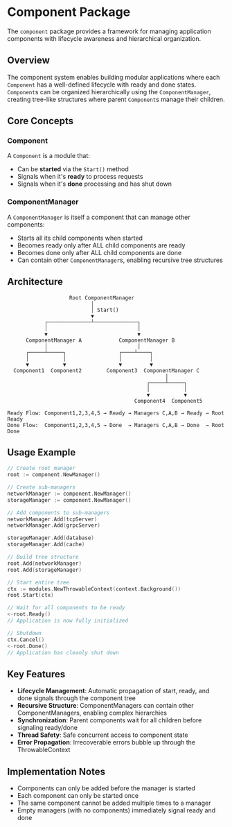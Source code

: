 # Component Package

The `component` package provides a framework for managing application components with lifecycle awareness and hierarchical organization.

## Overview

The component system enables building modular applications where each `Component` has a well-defined lifecycle with ready and done states. `Component`s can be organized hierarchically using the `ComponentManager`, creating tree-like structures where parent `Component`s manage their children.

## Core Concepts

### Component
A `Component` is a module that:
- Can be **started** via the `Start()` method
- Signals when it's **ready** to process requests
- Signals when it's **done** processing and has shut down

### ComponentManager
A `ComponentManager` is itself a component that can manage other components:
- Starts all its child components when started
- Becomes ready only after ALL child components are ready
- Becomes done only after ALL child components are done
- Can contain other `ComponentManager`s, enabling recursive tree structures

## Architecture

```
                    Root ComponentManager
                           │
                           │ Start()
                           ▼
            ┌──────────────┴──────────────┐
            │                             │
            ▼                             ▼
      ComponentManager A            ComponentManager B
            │                             │
      ┌─────┴─────┐                 ┌────┴────┐
      │           │                 │         │
      ▼           ▼                 ▼         ▼
  Component1  Component2        Component3  ComponentManager C
                                                   │
                                             ┌─────┴─────┐
                                             │           │
                                             ▼           ▼
                                         Component4  Component5

Ready Flow: Component1,2,3,4,5 → Ready → Managers C,A,B → Ready → Root Ready
Done Flow:  Component1,2,3,4,5 → Done  → Managers C,A,B → Done  → Root Done
```

## Usage Example

```go
// Create root manager
root := component.NewManager()

// Create sub-managers
networkManager := component.NewManager()
storageManager := component.NewManager()

// Add components to sub-managers
networkManager.Add(tcpServer)
networkManager.Add(grpcServer)

storageManager.Add(database)
storageManager.Add(cache)

// Build tree structure
root.Add(networkManager)
root.Add(storageManager)

// Start entire tree
ctx := modules.NewThrowableContext(context.Background())
root.Start(ctx)

// Wait for all components to be ready
<-root.Ready()
// Application is now fully initialized

// Shutdown
ctx.Cancel()
<-root.Done()
// Application has cleanly shut down
```

## Key Features

- **Lifecycle Management**: Automatic propagation of start, ready, and done signals through the component tree
- **Recursive Structure**: ComponentManagers can contain other ComponentManagers, enabling complex hierarchies
- **Synchronization**: Parent components wait for all children before signaling ready/done
- **Thread Safety**: Safe concurrent access to component state
- **Error Propagation**: Irrecoverable errors bubble up through the ThrowableContext

## Implementation Notes

- Components can only be added before the manager is started
- Each component can only be started once
- The same component cannot be added multiple times to a manager
- Empty managers (with no components) immediately signal ready and done